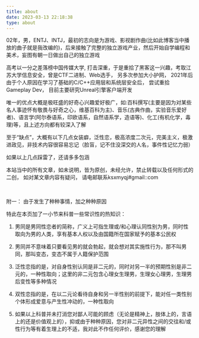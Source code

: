 ```yaml
---
title: about
date: 2023-03-13 22:18:38
type: about
---
```


02年，男，ENTJ、INTJ，最初的志向是为游戏、影视剧作曲(比如此博客当中播放的曲子就是我改编的)，后来接触了完整的独立游戏产业，然后开始自学编程和美术，妄图有朝一日做出自己的独立游戏

高考以一分之差落榜中国传媒大学, 打击深重，于是重拾了黑客这一兴趣，考取江苏大学信息安全，曾是CTF二进制、Web选手， 另多次参加大小护网， 2021年后由于个人原因在学习了基础的C/C++应用层和系统层安全后， 尝试重拾Gameplay Dev， 目前主要研究Unreal引擎客户端开发

唯一的优点大概是极旺盛的好奇心兴趣爱好极广，如:百科撰写(主要是因为对某些名人事迹怀有敬畏与好奇之心，维基百科为主)、音乐(古典作曲，实验音乐爱好者)、语言学(阿尔泰语系，印欧语系，自然语系学，造语等)、化工(有机化学，毒理)等，且上述方向都有较深入了解

至于“缺点”，大概有以下几点女装癖，泛性恋，极高浓度二次元，完美主义，极激进政见，非技术内容很容易忘记（脸盲，记不住没深交的人名，事件性记忆力弱）

如果以上几点踩雷了，还请多多包涵

本站当中的所有文章，如未说明，皆为原创，未经允许，禁止转载以及任何形式的二创， 如对某文章内容有疑问， 请电邮联系ksxmyqj#gmail::com

<br/>

附一： 由于发生了种种事情，加之种种原因

特此在本页加了一小节来科普一些常识性的热知识：

1. 男同是男同性恋者的简称，广义上可指生理或/和心理认同性别为男，同时性取向为男的人类，享有基本人权以及由国籍所在国家赋予的基本公民权

2. 男同并不意味着只要看见男的就会勃起，就会想对其实施性行为，那不叫男同，那叫变态，变态不属于人籍保护范围

3. 泛性恋指的是，对自身性别认同是非二元的，同时对另一半的预期性别是非二元的，一种性取向；这里的非二元包含心理女生理男，生理女心理男，生理男后变性等多种情况

4. 双性恋指的是，在以二元论看待自身和另一半性别的前提下，能对任一类性别个体形成爱意与产生性冲动的，一种性取向

5. 如果以上科普并未打消您对鄙人可能的顾虑（无论是精神上，肢体上的，言语上的还是价值观上的），抑或由于种种原因，您对非二元异性之间的交往和/或性行为等有着生理上的不适，我对此不作任何评价，感谢您的理解
